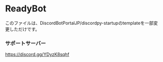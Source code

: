 # ReadyBot

このファイルは、DiscordBotPortalJP/discordpy-startupのtemplateを一部変更しただけです。

### サポートサーバー
https://discord.gg/YDyzK8sqhf
